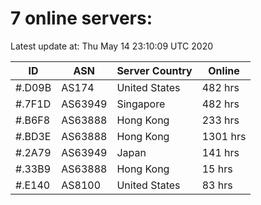 # 7 online servers:

Latest update at: Thu May 14 23:10:09 UTC 2020

| ID | ASN | Server Country | Online |
| -- | --- | -------------- | ------ |
| #.D09B | AS174 | United States | 482 hrs |
| #.7F1D | AS63949 | Singapore | 482 hrs |
| #.B6F8 | AS63888 | Hong Kong | 233 hrs |
| #.BD3E | AS63888 | Hong Kong | 1301 hrs |
| #.2A79 | AS63949 | Japan | 141 hrs |
| #.33B9 | AS63888 | Hong Kong | 15 hrs |
| #.E140 | AS8100 | United States | 83 hrs |

